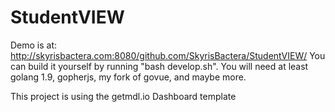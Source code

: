 # StudentVIEW
Demo is at: http://skyrisbactera.com:8080/github.com/SkyrisBactera/StudentVIEW/
You can build it yourself by running "bash develop.sh". You will need at least golang 1.9, gopherjs, my fork of govue, and maybe more.

This project is using the getmdl.io Dashboard template
